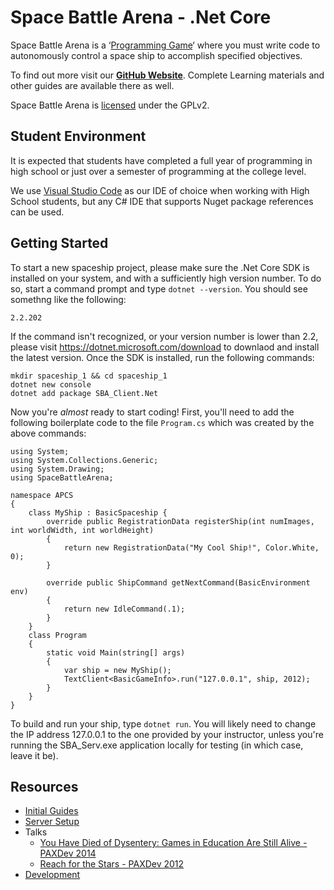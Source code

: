 Space Battle Arena - .Net Core
==============================

Space Battle Arena is a ‘[Programming Game](http://en.wikipedia.org/wiki/Programming_game)‘ where you must write code to autonomously control a space ship to accomplish specified objectives.  

To find out more visit our **[GitHub Website](http://mikeware.github.io/SpaceBattleArena)**.  Complete Learning materials and other guides are available there as well.

Space Battle Arena is [licensed](LICENSE) under the GPLv2.

Student Environment
-------------------
It is expected that students have completed a full year of programming in high school or just over a semester of programming at the college level.

We use [Visual Studio Code](https://code.visualstudio.com/) as our IDE of choice when working with High School students, but any C# IDE that supports Nuget package references can be used.

Getting Started
---------------

To start a new spaceship project, please make sure the .Net Core SDK is installed on your system, and with a sufficiently high version number. To do so, start a command prompt and type `dotnet --version`. You should see somethng like the following:

```
2.2.202
```

If the command isn't recognized, or your version number is lower than 2.2, please visit https://dotnet.microsoft.com/download to downlaod and install the latest version. Once the SDK is installed, run the following commands:

```
mkdir spaceship_1 && cd spaceship_1
dotnet new console
dotnet add package SBA_Client.Net
```

Now you're *almost* ready to start coding!  First, you'll need to add the following boilerplate code to the file `Program.cs` which was created by the above commands:

```
using System;
using System.Collections.Generic;
using System.Drawing;
using SpaceBattleArena;

namespace APCS
{
    class MyShip : BasicSpaceship {
	    override public RegistrationData registerShip(int numImages, int worldWidth, int worldHeight)
        {
            return new RegistrationData("My Cool Ship!", Color.White, 0);
        }

	    override public ShipCommand getNextCommand(BasicEnvironment env)
        {
            return new IdleCommand(.1);
        }
    }
    class Program
    {
        static void Main(string[] args)
        {
            var ship = new MyShip();
            TextClient<BasicGameInfo>.run("127.0.0.1", ship, 2012);
        }
    }
}
```

To build and run your ship, type `dotnet run`.  You will likely need to change the IP address 127.0.0.1 to the one provided by your instructor, unless you're running the SBA_Serv.exe application locally for testing (in which case, leave it be).

Resources
---------
* [Initial Guides](http://mikeware.github.io/SpaceBattleArena/client/guides/)
* [Server Setup](http://mikeware.github.io/SpaceBattleArena/server/)
* Talks
    * [You Have Died of Dysentery: Games in Education Are Still Alive - PAXDev 2014](http://www.mikeware.com/2014/08/you-have-died-of-dysentery-games-in-education-are-still-alive/)
    * [Reach for the Stars - PAXDev 2012](http://www.mikeware.com/2012/09/reach-for-the-stars-educating-the-next-generation-using-games/)
* [Development](http://mikeware.github.io/SpaceBattleArena/dev)

